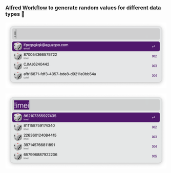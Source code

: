 ### [Alfred Workflow](https://www.alfredapp.com/workflows/) to generate random values for different data types 🎲️


![all](./img/screenshots/all.png)

![imei](./img/screenshots/imei.png)
